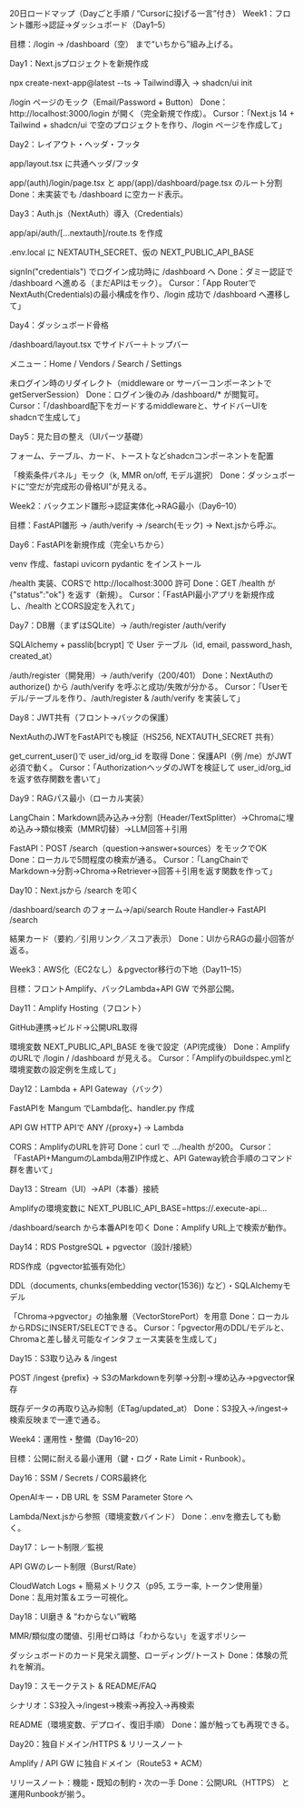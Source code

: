 20日ロードマップ（Dayごと手順 / “Cursorに投げる一言”付き）
Week1：フロント雛形→認証→ダッシュボード（Day1–5）

目標：/login → /dashboard（空） まで“いちから”組み上げる。

Day1：Next.jsプロジェクトを新規作成

npx create-next-app@latest --ts → Tailwind導入 → shadcn/ui init

/login ページのモック（Email/Password + Button）
Done：http://localhost:3000/login が開く（完全新規で作成）。
Cursor：「Next.js 14 + Tailwind + shadcn/ui で空のプロジェクトを作り、/login ページを作成して」

Day2：レイアウト・ヘッダ・フッタ

app/layout.tsx に共通ヘッダ/フッタ

app/(auth)/login/page.tsx と app/(app)/dashboard/page.tsx のルート分割
Done：未実装でも /dashboard に空カード表示。

Day3：Auth.js（NextAuth）導入（Credentials）

app/api/auth/[...nextauth]/route.ts を作成

.env.local に NEXTAUTH_SECRET、仮の NEXT_PUBLIC_API_BASE

signIn("credentials") でログイン成功時に /dashboard へ
Done：ダミー認証で /dashboard へ進める（まだAPIはモック）。
Cursor：「App RouterでNextAuth(Credentials)の最小構成を作り、/login 成功で /dashboard へ遷移して」

Day4：ダッシュボード骨格

/dashboard/layout.tsx でサイドバー＋トップバー

メニュー：Home / Vendors / Search / Settings

未ログイン時のリダイレクト（middleware or サーバーコンポーネントで getServerSession）
Done：ログイン後のみ /dashboard/* が閲覧可。
Cursor：「/dashboard配下をガードするmiddlewareと、サイドバーUIをshadcnで生成して」

Day5：見た目の整え（UIパーツ基礎）

フォーム、テーブル、カード、トーストなどshadcnコンポーネントを配置

「検索条件パネル」モック（k, MMR on/off, モデル選択）
Done：ダッシュボードに“空だが完成形の骨格UI”が見える。

Week2：バックエンド雛形→認証実体化→RAG最小（Day6–10）

目標：FastAPI雛形 → /auth/verify → /search(モック) → Next.jsから呼ぶ。

Day6：FastAPIを新規作成（完全いちから）

venv 作成、fastapi uvicorn pydantic をインストール

/health 実装、CORSで http://localhost:3000 許可
Done：GET /health が {"status":"ok"} を返す（新規）。
Cursor：「FastAPI最小アプリを新規作成し、/health とCORS設定を入れて」

Day7：DB層（まずはSQLite）→ /auth/register /auth/verify

SQLAlchemy + passlib[bcrypt] で User テーブル（id, email, password_hash, created_at）

/auth/register（開発用）→ /auth/verify（200/401）
Done：NextAuthの authorize() から /auth/verify を呼ぶと成功/失敗が分かる。
Cursor：「Userモデル/テーブルを作り、/auth/register & /auth/verify を実装して」

Day8：JWT共有（フロント→バックの保護）

NextAuthのJWTをFastAPIでも検証（HS256, NEXTAUTH_SECRET 共有）

get_current_user()で user_id/org_id を取得
Done：保護API（例 /me）がJWT必須で動く。
Cursor：「AuthorizationヘッダのJWTを検証して user_id/org_id を返す依存関数を書いて」

Day9：RAGパス最小（ローカル実装）

LangChain：Markdown読み込み→分割（Header/TextSplitter）→Chromaに埋め込み→類似検索（MMR切替）→LLM回答＋引用

FastAPI：POST /search（question→answer+sources）をモックでOK
Done：ローカルで5問程度の検索が通る。
Cursor：「LangChainでMarkdown→分割→Chroma→Retriever→回答＋引用を返す関数を作って」

Day10：Next.jsから /search を叩く

/dashboard/search のフォーム→/api/search Route Handler→ FastAPI /search

結果カード（要約／引用リンク／スコア表示）
Done：UIからRAGの最小回答が返る。

Week3：AWS化（EC2なし）＆pgvector移行の下地（Day11–15）

目標：フロントAmplify、バックLambda+API GW で外部公開。

Day11：Amplify Hosting（フロント）

GitHub連携→ビルド→公開URL取得

環境変数 NEXT_PUBLIC_API_BASE を後で設定（API完成後）
Done：AmplifyのURLで /login / /dashboard が見える。
Cursor：「Amplifyのbuildspec.ymlと環境変数の設定例を生成して」

Day12：Lambda + API Gateway（バック）

FastAPIを Mangum でLambda化、handler.py 作成

API GW HTTP APIで ANY /{proxy+} → Lambda

CORS：AmplifyのURLを許可
Done：curl で …/health が200。
Cursor：「FastAPI+MangumのLambda用ZIP作成と、API Gateway統合手順のコマンド群を書いて」

Day13：Stream（UI）→API（本番）接続

Amplifyの環境変数に NEXT_PUBLIC_API_BASE=https://<api-id>.execute-api...

/dashboard/search から本番APIを叩く
Done：Amplify URL上で検索が動作。

Day14：RDS PostgreSQL + pgvector（設計/接続）

RDS作成（pgvector拡張有効化）

DDL（documents, chunks(embedding vector(1536)) など）・SQLAlchemyモデル

「Chroma→pgvector」の抽象層（VectorStorePort）を用意
Done：ローカルからRDSにINSERT/SELECTできる。
Cursor：「pgvector用のDDL/モデルと、Chromaと差し替え可能なインタフェース実装を生成して」

Day15：S3取り込み & /ingest

POST /ingest {prefix} → S3のMarkdownを列挙→分割→埋め込み→pgvector保存

既存データの再取り込み抑制（ETag/updated_at）
Done：S3投入→/ingest→検索反映まで一連で通る。

Week4：運用性・整備（Day16–20）

目標：公開に耐える最小運用（鍵・ログ・Rate Limit・Runbook）。

Day16：SSM / Secrets / CORS最終化

OpenAIキー・DB URL を SSM Parameter Store へ

Lambda/Next.jsから参照（環境変数バインド）
Done：.envを撤去しても動く。

Day17：レート制限／監視

API GWのレート制限（Burst/Rate）

CloudWatch Logs + 簡易メトリクス（p95, エラー率, トークン使用量）
Done：乱用対策＆エラー可視化。

Day18：UI磨き & “わからない”戦略

MMR/類似度の閾値、引用ゼロ時は「わからない」を返すポリシー

ダッシュボードのカード見栄え調整、ローディング/トースト
Done：体験の荒れを解消。

Day19：スモークテスト & README/FAQ

シナリオ：S3投入→/ingest→検索→再投入→再検索

README（環境変数、デプロイ、復旧手順）
Done：誰が触っても再現できる。

Day20：独自ドメイン/HTTPS & リリースノート

Amplify / API GW に独自ドメイン（Route53 + ACM）

リリースノート：機能・既知の制約・次の一手
Done：公開URL（HTTPS） と運用Runbookが揃う。
